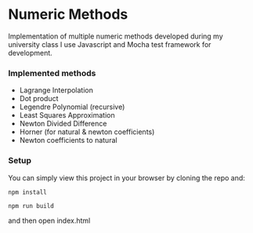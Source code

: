 # Numeric Methods
Implementation of multiple numeric methods developed during my university class
I use Javascript and Mocha test framework for development.


### Implemented methods

* Lagrange Interpolation
* Dot product
* Legendre Polynomial (recursive)
* Least Squares Approximation
* Newton Divided Difference
* Horner (for natural & newton coefficients)
* Newton coefficients to natural

### Setup

You can simply view this project in your browser by cloning
the repo and:


`npm install`

`npm run build`

and then open index.html
